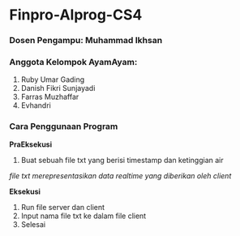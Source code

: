 # Finpro-Alprog-CS4

### Dosen Pengampu: Muhammad Ikhsan

### Anggota Kelompok AyamAyam:
1. Ruby Umar Gading
2. Danish Fikri Sunjayadi
3. Farras Muzhaffar
4. Evhandri


### Cara Penggunaan Program
**PraEksekusi**
1. Buat sebuah file txt yang berisi timestamp dan ketinggian air

*file txt merepresentasikan data realtime yang diberikan oleh client*

**Eksekusi**
1. Run file server dan client
2. Input nama file txt ke dalam file client
3. Selesai

